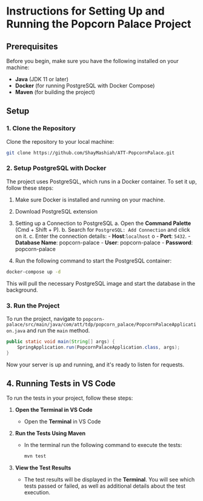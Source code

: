 
# Instructions for Setting Up and Running the Popcorn Palace Project

## Prerequisites

Before you begin, make sure you have the following installed on your machine:

- **Java** (JDK 11 or later)
- **Docker** (for running PostgreSQL with Docker Compose)
- **Maven** (for building the project)

## Setup

### 1. Clone the Repository

Clone the repository to your local machine:

```bash
git clone https://github.com/ShayMashiah/ATT-PopcornPalace.git
```

### 2. Setup PostgreSQL with Docker

The project uses PostgreSQL, which runs in a Docker container. To set it up, follow these steps:

1. Make sure Docker is installed and running on your machine.
2. Download PostgreSQL extension
3. Setting up a Connection to PostgreSQL
    a. Open the **Command Palette** (Cmd + Shift + P).
    b. Search for `PostgreSQL: Add Connection` and click on it.
    c. Enter the connection details:
        - **Host**:`localhost` o
        - **Port**: `5432`.
        - **Database Name**: popcorn-palace
        - **User**: popcorn-palace
        - **Password**: popcorn-palace
   

4. Run the following command to start the PostgreSQL container:

```bash
docker-compose up -d
```

This will pull the necessary PostgreSQL image and start the database in the background.


### 3. Run the Project

To run the project, navigate to `popcorn-palace/src/main/java/com/att/tdp/popcorn_palace/PopcornPalaceApplication.java` and run the `main` method.

```java
public static void main(String[] args) {
    SpringApplication.run(PopcornPalaceApplication.class, args);
}

```
Now your server is up and running, and it's ready to listen for requests.


## 4. Running Tests in VS Code

To run the tests in your project, follow these steps:

1. **Open the Terminal in VS Code**
   - Open the **Terminal** in VS Code

2. **Run the Tests Using Maven**  
   - In the terminal run the following command to execute the tests:
     ```bash
     mvn test
     ```

3. **View the Test Results**
   - The test results will be displayed in the **Terminal**. You will see which tests passed or failed, as well as additional details about the test execution.